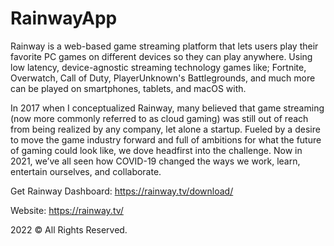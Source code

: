 # RainwayApp
Rainway is a web-based game streaming platform that lets users play their favorite PC games on different devices so they can play anywhere.  Using low latency, device-agnostic streaming technology games like; Fortnite, Overwatch, Call of Duty, PlayerUnknown's Battlegrounds, and much more can be played on smartphones, tablets, and macOS with.

In 2017 when I conceptualized Rainway, many believed that game streaming (now more commonly referred to as cloud gaming) was still out of reach from being realized by any company, let alone a startup. Fueled by a desire to move the game industry forward and full of ambitions for what the future of gaming could look like, we dove headfirst into the challenge. Now in 2021, we’ve all seen how COVID-19 changed the ways we work, learn, entertain ourselves, and collaborate.

Get Rainway Dashboard: https://rainway.tv/download/

Website: https://rainway.tv/

2022 © All Rights Reserved.
